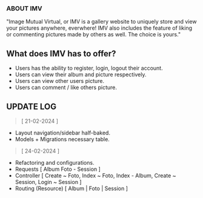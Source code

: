 ### ABOUT IMV

"Image Mutual Virtual, or IMV is a gallery website to uniquely store and view your pictures anywhere, everwhere! IMV also includes the feature of liking or commenting pictures made by others as well. The choice is yours."

## What does IMV has to offer?
- Users has the ability to register, login, logout their account.
- Users can view their album and picture respectively.
- Users can view other users picture.
- Users can comment / like others picture.


## UPDATE LOG

> [ 21-02-2024 ]
- Layout navigation/sidebar half-baked.
- Models + Migrations necessary table.

> [ 24-02-2024 ]
- Refactoring and configurations.
- Requests [ Album  Foto - Session ]
- Controller [ Create ~ Foto, Index ~ Foto, Index - Album, Create ~ Session, Login ~ Session ]
- Routing (Resource) [ Album | Foto | Session ]
